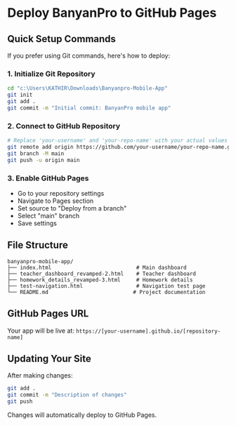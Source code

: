 # Deploy BanyanPro to GitHub Pages

## Quick Setup Commands

If you prefer using Git commands, here's how to deploy:

### 1. Initialize Git Repository
```bash
cd "c:\Users\KATHIR\Downloads\Banyanpro-Mobile-App"
git init
git add .
git commit -m "Initial commit: BanyanPro mobile app"
```

### 2. Connect to GitHub Repository
```bash
# Replace 'your-username' and 'your-repo-name' with your actual values
git remote add origin https://github.com/your-username/your-repo-name.git
git branch -M main
git push -u origin main
```

### 3. Enable GitHub Pages
- Go to your repository settings
- Navigate to Pages section
- Set source to "Deploy from a branch"
- Select "main" branch
- Save settings

## File Structure
```
banyanpro-mobile-app/
├── index.html                           # Main dashboard
├── teacher_dashboard_revamped-2.html    # Teacher dashboard
├── homework_details_revamped-3.html     # Homework details
├── test-navigation.html                 # Navigation test page
└── README.md                           # Project documentation
```

## GitHub Pages URL
Your app will be live at:
`https://[your-username].github.io/[repository-name]`

## Updating Your Site
After making changes:
```bash
git add .
git commit -m "Description of changes"
git push
```

Changes will automatically deploy to GitHub Pages.
